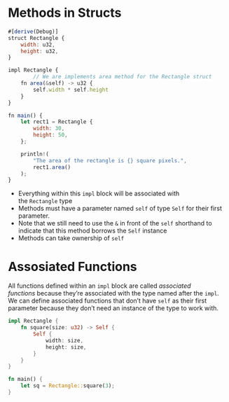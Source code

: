 # Methods in Structs

```jsx
#[derive(Debug)]
struct Rectangle {
    width: u32,
    height: u32,
}

impl Rectangle {
		// We are implements area method for the Rectangle struct
    fn area(&self) -> u32 {
        self.width * self.height
    }
}

fn main() {
    let rect1 = Rectangle {
        width: 30,
        height: 50,
    };

    println!(
        "The area of the rectangle is {} square pixels.",
        rect1.area()
    );
}
```

- Everything within this `impl` block will be associated with the `Rectangle` type
- Methods must have a parameter named `self` of type `Self` for their first parameter.
- Note that we still need to use the `&` in front of the `self` shorthand to indicate that this method borrows the `Self` instance
- Methods can take ownership of `self`

# ********Assosiated Functions********

All functions defined within an `impl` block are called *associated functions* because they’re associated with the type named after the `impl`. We can define associated functions that don’t have `self` as their first parameter because they don’t need an instance of the type to work with.

```rust
impl Rectangle {
    fn square(size: u32) -> Self {
        Self {
            width: size,
            height: size,
        }
    }
}

fn main() {
	let sq = Rectangle::square(3);
}
```
